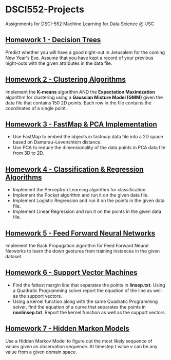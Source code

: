 # DSCI552-Projects
Assignments for DSCI-552 Machine Learning for Data Science @ USC

## [Homework 1 - Decision Trees](https://github.com/rizwan-malik/DSCI552-Projects/tree/main/HW1)
Predict whether you will have a good night-out in Jerusalem for the coming New Year's Eve. Assume that you have kept a record of your previous night-outs with the given attributes in the data file.

## [Homework 2 - Clustering Algorithms](https://github.com/rizwan-malik/DSCI552-Projects/tree/main/HW2)
Implement the **K-means** algorithm AND the **Expectation Maximization** algorithm for clustering using a **Gaussian Mixture Model (GMM)** given the data file that contains 150 2D points. Each row in the file contains the coordinates of a single point.

## [Homework 3 - FastMap & PCA Implementation](https://github.com/rizwan-malik/DSCI552-Projects/tree/main/HW3)
- Use FastMap to embed the objects in fastmap data file into a 2D space based on Damerau–Levenshtein distance.
- Use PCA to reduce the dimensionality of the data points in PCA data file from 3D to 2D.

## [Homework 4 - Classification & Regression Algorithms](https://github.com/rizwan-malik/DSCI552-Projects/tree/main/HW4)
- Implement the Perceptron Learning algorithm for classification.
- Implement the Pocket algorithm and run it on the given data file.
- Implement Logistic Regression and run it on the points in the given data file.
- Implement Linear Regression and run it on the points in the given data file.

## [Homework 5 - Feed Forward Neural Networks](https://github.com/rizwan-malik/DSCI552-Projects/tree/main/HW5)
Implement the Back Propagation algorithm for Feed Forward Neural Networks to learn the down gestures from training instances in the given dataset.

## [Homework 6 - Support Vector Machines](https://github.com/rizwan-malik/DSCI552-Projects/tree/main/HW6)
- Find the fattest margin line that separates the points in **linsep.txt**. Using a Quadratic Programming solver report the equation of the line as well as the support vectors.
- Using a kernel function along with the same Quadratic Programming solver, find the equation of a curve that separates the points in **nonlinsep.txt**. Report the kernel function as well as the support vectors.

## [Homework 7 - Hidden Markon Models](https://github.com/rizwan-malik/DSCI552-Projects/new/main/HW7)
Use a Hidden Markov Model to figure out the most likely sequence of values given an observation sequence. At timestep *t* value *v* can be any value from a given domain space.
